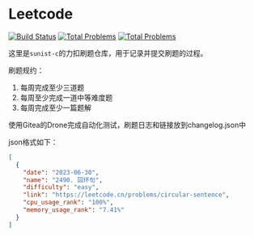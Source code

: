 # Leetcode

[![Build Status](https://drone.sunist.cn/api/badges/sunist-c/leetcode/status.svg)](https://drone.sunist.cn/sunist-c/leetcode) 
[![Total Problems](https://img.shields.io/badge/2023.7.25-last_commit-blue)](https://code.sunist.cn/sunist-c/leetcode)
[![Total Problems](https://img.shields.io/badge/20+_problems-8A2BE2)](https://code.sunist.cn/sunist-c/leetcode)

这里是`sunist-c`的力扣刷题仓库，用于记录并提交刷题的过程。

刷题规约：

1. 每周完成至少三道题
2. 每周至少完成一道中等难度题
3. 每周完成至少一篇题解

使用Gitea的Drone完成自动化测试，刷题日志和链接放到changelog.json中

json格式如下：

```json
[
  {
	"date": "2023-06-30",
	"name": "2490. 回环句",
	"difficulty": "easy",
	"link": "https://leetcode.cn/problems/circular-sentence",
	"cpu_usage_rank": "100%",
	"memory_usage_rank": "7.41%"
  }
]
```
